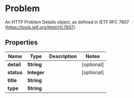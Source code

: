 

# Problem

An HTTP Problem Details object, as defined in IETF RFC 7807 (https://tools.ietf.org/html/rfc7807).

## Properties

| Name | Type | Description | Notes |
|------------ | ------------- | ------------- | -------------|
|**detail** | **String** |  |  [optional] |
|**status** | **Integer** |  |  [optional] |
|**title** | **String** |  |  |
|**type** | **String** |  |  |




